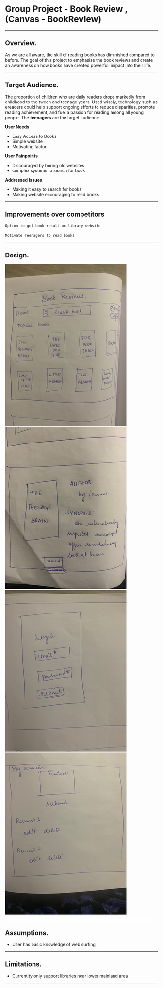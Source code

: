 # Group Project - Book Review , (Canvas - BookReview)
---
## Overview.
As we are all aware, the skill of reading books has diminished compared to before. The goal of this project to emphasise the book reviews and create an awareness on how books have created powerfull impact into their life.

---
## Target Audience.
The proportion of children who are daily readers drops markedly from childhood to the tween and teenage years. Used wisely, technology such as ereaders could help support ongoing efforts to reduce disparities, promote reading achievement, and fuel a passion for reading among all young people.
The **teenagers** are the target audience.

**User Needs**
* Easy Access to Books
* Simple website
* Motivating factor


**User Painpoints**
* Discouraged by boring old websites
* complex systems to search for book

**Addressed Issues**
* Making it easy to search for books
* Making website encouraging to read books

---
## Improvements over competitors
```sh
Option to get book result on library website
```

```sh
Motivate Teenagers to read books
```
---
## Design. 

<img src="./sketches/image_3.png" alt="drawing" width="400"/>
<img src="./sketches/image_4.png" alt="drawing" width="400"/>
<img src="./sketches/image_2.png" alt="drawing" width="400"/>
<img src="./sketches/image_1.png" alt="drawing" width="400"/>

---
## Assumptions. 
* User has basic knowledge of web surfing

---
## Limitations. 
* Currentlty only support libraries near lower mainland area
---

